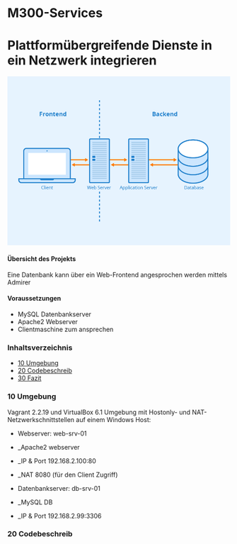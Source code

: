 # M300-Services

# Plattformübergreifende Dienste in ein Netzwerk integrieren

![mmdblayout](images/mmdblayout.png)

#### Übersicht des Projekts

Eine Datenbank kann über ein Web-Frontend angesprochen werden mittels Admirer

#### Voraussetzungen

* MySQL Datenbankserver 
* Apache2 Webserver
* Clientmaschine zum ansprechen

### Inhaltsverzeichnis

* [10 Umgebung](10-Umgebung/)
* [20 Codebeschreib](20-Codebeschreib/)
* [30 Fazit](30-Fazit/)

### 10 Umgebung

Vagrant 2.2.19 und VirtualBox 6.1 Umgebung mit Hostonly- und NAT-Netzwerkschnittstellen auf einem Windows Host:

- Webserver: web-srv-01
 - _Apache2 webserver
 - _IP & Port 192.168.2.100:80
 - _NAT 8080 (für den Client Zugriff)

- Datenbankserver: db-srv-01
 - _MySQL DB
 - _IP & Port 192.168.2.99:3306

### 20 Codebeschreib

